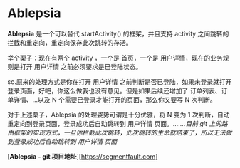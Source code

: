 # Ablepsia
**Ablepsia** 是一个可以替代 startActivity() 的框架，并且支持 activity 之间跳转的拦截和重定向，重定向保存此次跳转的存活。

举个栗子：现在有两个 activity ，一个是 首页，一个是 用户详情，现在的业务规则是打开 用户详情 之前必须要求是已登陆状态。

so.原来的处理方式是你在打开 用户详情 之前判断是否已登陆，如果未登录就打开登录页面，好吧，你这么做我也没有意见。但是如果后续还增加了 订单列表、订单详情、...以及 N 个需要已登录才能打开的页面，那么你又要写 N 次判断。

对于上述栗子，Ablepsia 的处理姿势可谓是十分优雅，将 N 变为 1 次判断，自动重定向到登录页面，登录成功后自动跳转到 用户详情 页面。*.......目前 git 上的路由框架的实现方式，一旦你拦截此次跳转，此次跳转的生命就结束了，所以无法做到登录成功后自动跳转到 用户详情 页面*

[**Ablepsia - git 项目地址**][https://segmentfault.com]
